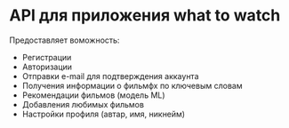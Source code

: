 # API для приложения what to watch

Предоставляет воможность:
<ul>
  <li>Регистрации</li>
  <li>Авторизации</li>  
  <li>Отправки e-mail для подтверждения аккаунта</li>  
  <li>Получения информации о фильмфх по ключевым словам</li> 
  <li>Рекомендации фильмов (модель ML)</li>
  <li>Добавления любимых фильмов</li>
  <li>Настройки профиля (автар, имя, никнейм)</li>
</ul>

